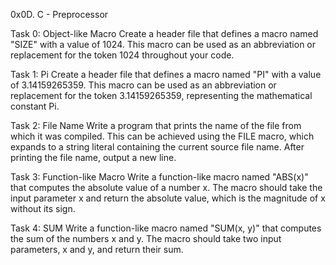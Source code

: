 0x0D. C - Preprocessor

Task 0: Object-like Macro
Create a header file that defines a macro named "SIZE" with a value of 1024. This macro can be used as an abbreviation or replacement for the token 1024 throughout your code.

Task 1: Pi
Create a header file that defines a macro named "PI" with a value of 3.14159265359. This macro can be used as an abbreviation or replacement for the token 3.14159265359, representing the mathematical constant Pi.

Task 2: File Name
Write a program that prints the name of the file from which it was compiled. This can be achieved using the FILE macro, which expands to a string literal containing the current source file name. After printing the file name, output a new line.

Task 3: Function-like Macro
Write a function-like macro named "ABS(x)" that computes the absolute value of a number x. The macro should take the input parameter x and return the absolute value, which is the magnitude of x without its sign.

Task 4: SUM
Write a function-like macro named "SUM(x, y)" that computes the sum of the numbers x and y. The macro should take two input parameters, x and y, and return their sum.
